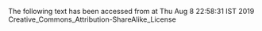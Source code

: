 The following text has been accessed from at Thu Aug 8 22:58:31 IST 2019
Creative_Commons_Attribution-ShareAlike_License
